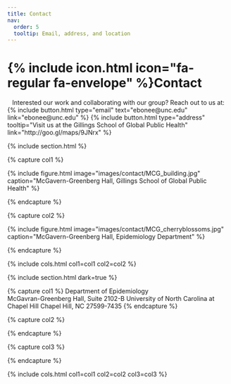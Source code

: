 ```yaml
---
title: Contact
nav:
  order: 5
  tooltip: Email, address, and location
---
```


# {% include icon.html icon="fa-regular fa-envelope" %}Contact
<div style="text-align: center;">
Interested our work and collaborating with our group? Reach out to us at:
</div>
{%
  include button.html
  type="email"
  text="ebonee@unc.edu"
  link="ebonee@unc.edu"
%}
<!-- {%
  include button.html
  type="phone"
  text="(555) 867-5309"
  link="+1-555-867-5309"
%} -->
{%
  include button.html
  type="address"
  tooltip="Visit us at the Gillings School of Global Public Health"
  link="http://goo.gl/maps/9JNrx"
%}

{% include section.html %}

{% capture col1 %}

{%
  include figure.html
  image="images/contact/MCG_building.jpg"
  caption="McGavern-Greenberg Hall, Gillings School of Global Public Health"
%}

{% endcapture %}

{% capture col2 %}

{%
  include figure.html
  image="images/contact/MCG_cherryblossoms.jpg"
  caption="McGavern-Greenberg Hall, Epidemiology Department"
%}

{% endcapture %}

{% include cols.html col1=col1 col2=col2 %}

{% include section.html dark=true %}

{% capture col1 %}
Department of Epidemiology <br>
McGavran-Greenberg Hall, Suite 2102-B
University of North Carolina at Chapel Hill
Chapel Hill, NC 27599-7435
{% endcapture %}

{% capture col2 %}

{% endcapture %}

{% capture col3 %}

{% endcapture %}

{% include cols.html col1=col1 col2=col2 col3=col3 %}

